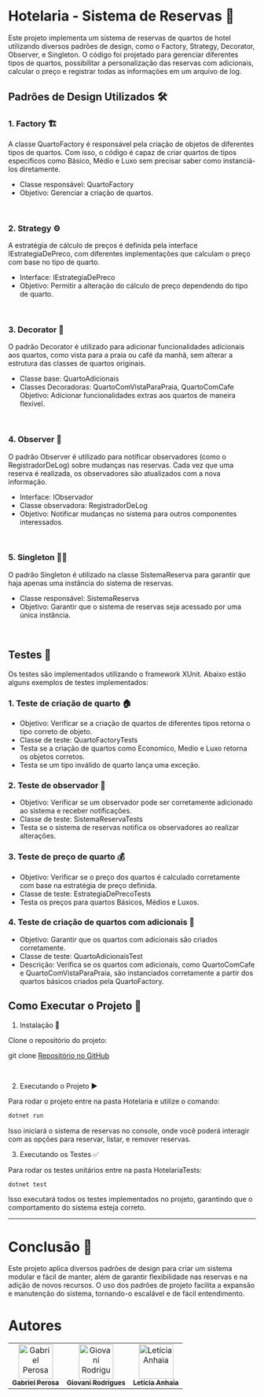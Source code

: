 # Hotelaria - Sistema de Reservas 🏨
Este projeto implementa um sistema de reservas de quartos de hotel utilizando diversos padrões de design, como o Factory, Strategy, Decorator, Observer, e Singleton. O código foi projetado para gerenciar diferentes tipos de quartos, possibilitar a personalização das reservas com adicionais, calcular o preço e registrar todas as informações em um arquivo de log.

## Padrões de Design Utilizados 🛠️
### 1. Factory 🏗️
A classe QuartoFactory é responsável pela criação de objetos de diferentes tipos de quartos. Com isso, o código é capaz de criar quartos de tipos específicos como Básico, Médio e Luxo sem precisar saber como instanciá-los diretamente.

- Classe responsável: QuartoFactory
- Objetivo: Gerenciar a criação de quartos.
<br>

### 2. Strategy ⚙️
A estratégia de cálculo de preços é definida pela interface IEstrategiaDePreco, com diferentes implementações que calculam o preço com base no tipo de quarto.

- Interface: IEstrategiaDePreco
- Objetivo: Permitir a alteração do cálculo de preço dependendo do tipo de quarto.
<br>

### 3. Decorator 🎨
O padrão Decorator é utilizado para adicionar funcionalidades adicionais aos quartos, como vista para a praia ou café da manhã, sem alterar a estrutura das classes de quartos originais.

- Classe base: QuartoAdicionais
- Classes Decoradoras: QuartoComVistaParaPraia, QuartoComCafe
Objetivo: Adicionar funcionalidades extras aos quartos de maneira flexível.
<br>

### 4. Observer 👀
O padrão Observer é utilizado para notificar observadores (como o RegistradorDeLog) sobre mudanças nas reservas. Cada vez que uma reserva é realizada, os observadores são atualizados com a nova informação.

- Interface: IObservador
- Classe observadora: RegistradorDeLog
- Objetivo: Notificar mudanças no sistema para outros componentes interessados.
<br>

### 5. Singleton 🧑‍💻
O padrão Singleton é utilizado na classe SistemaReserva para garantir que haja apenas uma instância do sistema de reservas.

- Classe responsável: SistemaReserva
- Objetivo: Garantir que o sistema de reservas seja acessado por uma única instância.
<br>

## Testes 🧪
Os testes são implementados utilizando o framework XUnit. Abaixo estão alguns exemplos de testes implementados:

### 1. Teste de criação de quarto 🏠
- Objetivo: Verificar se a criação de quartos de diferentes tipos retorna o tipo correto de objeto.
- Classe de teste: QuartoFactoryTests
- Testa se a criação de quartos como Economico, Medio e Luxo retorna os objetos corretos.
- Testa se um tipo inválido de quarto lança uma exceção.

### 2. Teste de observador 📝
- Objetivo: Verificar se um observador pode ser corretamente adicionado ao sistema e receber notificações.
- Classe de teste: SistemaReservaTests
- Testa se o sistema de reservas notifica os observadores ao realizar alterações.

### 3. Teste de preço de quarto 💰
- Objetivo: Verificar se o preço dos quartos é calculado corretamente com base na estratégia de preço definida.
- Classe de teste: EstrategiaDePrecoTests
- Testa os preços para quartos Básicos, Médios e Luxos.


### 4. Teste de criação de quartos com adicionais 🏨
- Objetivo: Garantir que os quartos com adicionais são criados corretamente.
- Classe de teste: QuartoAdicionaisTest
- Descrição: Verifica se os quartos com adicionais, como QuartoComCafe e QuartoComVistaParaPraia, são instanciados corretamente a partir dos quartos básicos criados pela QuartoFactory.


## Como Executar o Projeto 🚀
1. Instalação 🔧

Clone o repositório do projeto:

git clone [Repositório no GitHub](https://github.com/GabrielPerosa/DesignPattern.git)

<br>


2. Executando o Projeto ▶️

Para rodar o projeto entre na pasta Hotelaria e utilize o comando:

```bash
dotnet run
```
Isso iniciará o sistema de reservas no console, onde você poderá interagir com as opções para reservar, listar, e remover reservas.

3. Executando os Testes ✅

Para rodar os testes unitários entre na pasta HotelariaTests:

```bash
dotnet test 
```
Isso executará todos os testes implementados no projeto, garantindo que o comportamento do sistema esteja correto.

------------------

# Conclusão 🎯

Este projeto aplica diversos padrões de design para criar um sistema modular e fácil de manter, além de garantir flexibilidade nas reservas e na adição de novos recursos. O uso dos padrões de projeto facilita a expansão e manutenção do sistema, tornando-o escalável e de fácil entendimento.




# Autores
<div align="center">
<table>
  <tr>
   <td align="center">
      <a href="https://github.com/GabrielPerosa">
        <img src="https://avatars.githubusercontent.com/u/159202121?v=4" width="70px;" alt="Gabriel Perosa"/><br>
        <sub>
          <b>Gabriel Perosa</b>
        </sub>
      </a>
    </td>
    <td align="center">
      <a href="https://github.com/Giovani-RodriguesS">
        <img src="https://avatars.githubusercontent.com/u/121878338?v=4" width="70px;" alt="Giovani Rodrigues"/><br>
        <sub>
          <b>Giovani Rodrigues</b>
        </sub>
      </a>
    </td>
    <td align="center">
      <a href="https://github.com/Anhaia09">
        <img src="https://avatars.githubusercontent.com/u/159202049?v=4" width="70px;" alt="Letícia Anhaia"/><br>
        <sub>
          <b>Letícia Anhaia</b>
        </sub>
      </a>
    </td>
    
  </tr>
</table>
</div>


